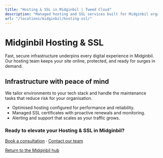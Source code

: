 ```yaml
---
title: "Hosting & SSL in Midginbil | Tweed Cloud"
description: "Managed hosting and SSL services built for Midginbil organisations."
url: "/locations/midginbil/hosting-ssl/"
---
```


# Midginbil Hosting & SSL

Fast, secure infrastructure underpins every digital experience in Midginbil. Our hosting team keeps your site online, protected, and ready for surges in demand.

## Infrastructure with peace of mind

We tailor environments to your tech stack and handle the maintenance tasks that reduce risk for your organisation.

- Optimised hosting configured for performance and reliability.
- Managed SSL certificates with proactive renewals and monitoring.
- Alerting and support that scales as your traffic grows.

### Ready to elevate your Hosting & SSL in Midginbil?

[Book a consultation](/consultation/) · [Contact our team](/contact/)

[Return to the Midginbil hub](/locations/midginbil/)

